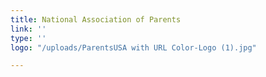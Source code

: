 ```yaml
---
title: National Association of Parents
link: ''
type: ''
logo: "/uploads/ParentsUSA with URL Color-Logo (1).jpg"

---
```

